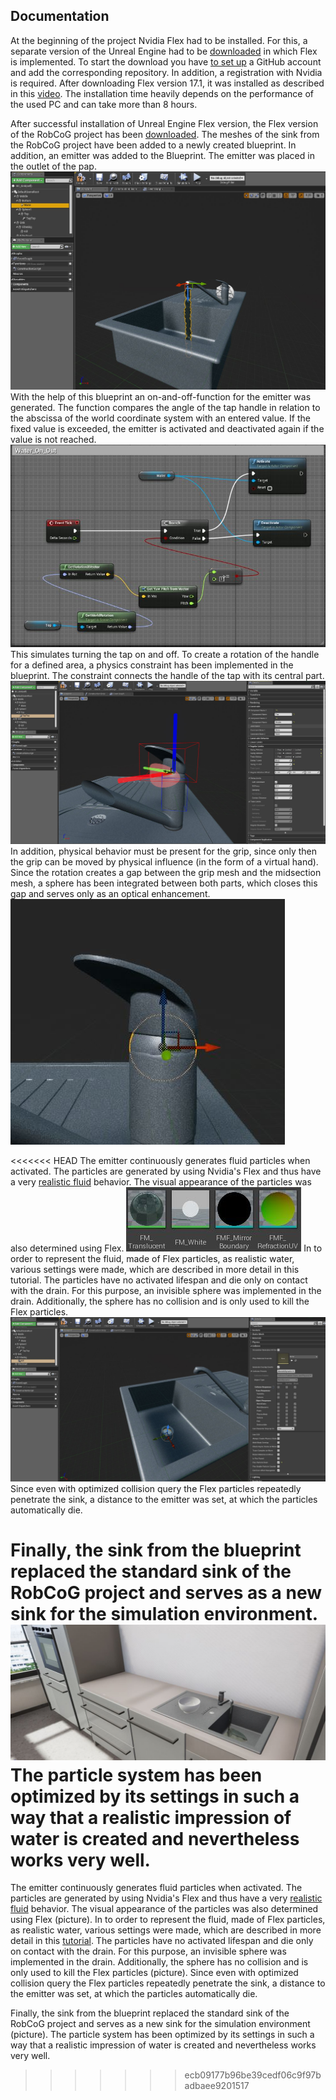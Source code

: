 ## Documentation

At the beginning of the project Nvidia Flex had to be installed. For this, a separate version of the Unreal Engine had to be [downloaded](https://github.com/NvPhysX/UnrealEngine/tree/FleX-4.17.1) in which Flex is implemented. To start the download you have [to set up](https://www.unrealengine.com/en-US/ue4-on-github) a GitHub account and add the corresponding repository. In addition, a registration with Nvidia is required.
After downloading Flex version 17.1, it was installed as described in this [video](https://www.youtube.com/watch?v=uNtePpTuX1g&t=289s). The installation time heavily depends on the performance of the used PC and can take more than 8 hours.

After successful installation of Unreal Engine Flex version, the Flex version of the RobCoG project has been [downloaded](https://github.com/robcog-iai/RobCoG/tree/dev-flex). The meshes of the sink from the RobCoG project have been added to a newly created blueprint. In addition, an emitter was added to the Blueprint. The emitter was placed in the outlet of the pap. ![](Img/EmitterInTap.jpg "EmitterInTap")
With the help of this blueprint an on-and-off-function for the emitter was generated. The function compares the angle of the tap handle in relation to the abscissa of the world coordinate system  with an entered value. If the fixed value is exceeded, the emitter is activated and deactivated again if the value is not reached. ![](Img/Switch.jpg "Switch")
This simulates turning the tap on and off. To create a rotation of the handle for a defined area, a physics constraint has been implemented in the blueprint. The constraint connects the handle of the tap with its central part. ![](Img/Constrain.jpg "Constrain")
In addition, physical behavior must be present for the grip, since only then the grip can be moved by physical influence (in the form of a virtual hand). Since the rotation creates a gap between the grip mesh and the midsection mesh, a sphere has been integrated between both parts, which closes this gap and serves only as an optical enhancement. ![](Img/TapSphere.jpg "TapSphere")

<<<<<<< HEAD
The emitter continuously generates fluid particles when activated. The particles are generated by using Nvidia's Flex and thus have a very [realistic fluid](https://www.youtube.com/watch?v=2gp7-ejkwBQ) behavior. The visual appearance of the particles was also determined using Flex. ![](Img/Material.jpg "Material")
In to order to represent the fluid, made of Flex particles, as realistic water, various settings were made, which are described in more detail in this tutorial. The particles have no activated lifespan and die only on contact with the drain. For this purpose, an invisible sphere was implemented in the drain. Additionally, the sphere has no collision and is only used to kill the Flex particles. ![](Img/KillSphere.jpg "KillSphere")
Since even with optimized collision query the Flex particles repeatedly penetrate the sink, a distance to the emitter was set, at which the particles automatically die.

Finally, the sink from the blueprint replaced the standard sink of the RobCoG project and serves as a new sink for the simulation environment. ![](Img/SinkInRobCoG.jpg "SinkInRobCoG")
The particle system has been optimized by its settings in such a way that a realistic impression of water is created and nevertheless works very well.
=======
The emitter continuously generates fluid particles when activated. The particles are generated by using Nvidia's Flex and thus have a very [realistic fluid](https://www.youtube.com/watch?v=2gp7-ejkwBQ) behavior. The visual appearance of the particles was also determined using Flex (picture).
In to order to represent the fluid, made of Flex particles, as realistic water, various settings were made, which are described in more detail in this [tutorial](Tutorial.md). The particles have no activated lifespan and die only on contact with the drain. For this purpose, an invisible sphere was implemented in the drain. Additionally, the sphere has no collision and is only used to kill the Flex particles (picture).
Since even with optimized collision query the Flex particles repeatedly penetrate the sink, a distance to the emitter was set, at which the particles automatically die.

Finally, the sink from the blueprint replaced the standard sink of the RobCoG project and serves as a new sink for the simulation environment (picture). The particle system has been optimized by its settings in such a way that a realistic impression of water is created and nevertheless works very well.
>>>>>>> ecb09177b96be39cedf06c9f97badbaee9201517
